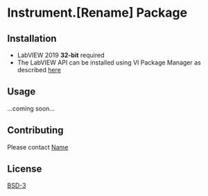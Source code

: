 # Instrument.[Rename] Package

## Installation

- LabVIEW 2019 **32-bit** required
- The LabVIEW API can be installed using VI Package Manager as described [here](https://levylabpitt.github.io/)

## Usage

...coming soon...

## Contributing

Please contact [Name](Name@levylab.org)

## License

[BSD-3](https://opensource.org/licenses/BSD-3-Clause)
